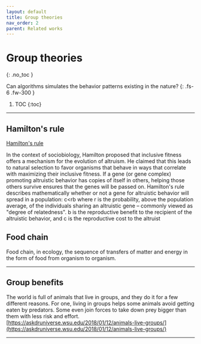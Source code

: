 ```yaml
---
layout: default
title: Group theories
nav_order: 2
parent: Related works
---
```


# Group theories
{: .no_toc }

Can algorithms simulates the behavior patterns existing in the nature?
{: .fs-6 .fw-300 }

1. TOC
{:toc}

---
## Hamilton's rule
[Hamilton's rule](https://en.wikipedia.org/wiki/Inclusive_fitness)

In the context of sociobiology, Hamilton proposed that inclusive fitness offers a mechanism for the evolution of altruism. He claimed that this leads to natural selection to favor organisms that behave in ways that correlate with maximizing their inclusive fitness. If a gene (or gene complex) promoting altruistic behavior has copies of itself in others, helping those others survive ensures that the genes will be passed on.
Hamilton's rule describes mathematically whether or not a gene for altruistic behavior will spread in a population:
c<rb
where
r is the probability, above the population average, of the individuals sharing an altruistic gene – commonly viewed as "degree of relatedness".
b is the reproductive benefit to the recipient of the altruistic behavior, and
c is the reproductive cost to the altruist


## Food chain
Food chain, in ecology, the sequence of transfers of matter and energy in the form of food from organism to organism.<br/>

---

## Group benefits
The world is full of animals that live in groups, and they do it for a few different reasons. For one, living in groups helps some animals avoid getting eaten by predators. Some even join forces to take down prey bigger than them with less risk and effort.  
[https://askdruniverse.wsu.edu/2018/01/12/animals-live-groups/](https://askdruniverse.wsu.edu/2018/01/12/animals-live-groups/)<br/>

---
